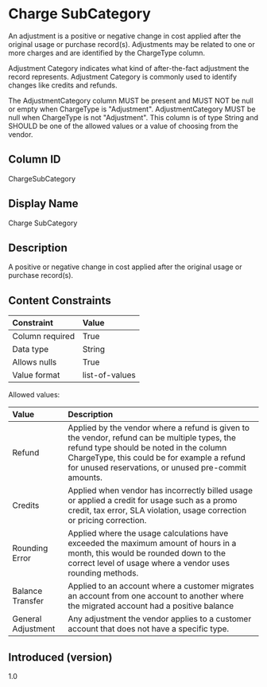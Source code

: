 # Charge SubCategory

An adjustment is a positive or negative change in cost applied after the original usage or purchase record(s). Adjustments may be related to one or more charges and are identified by the ChargeType column.

Adjustment Category indicates what kind of after-the-fact adjustment the record represents. Adjustment Category is commonly used to identify changes like credits and refunds.

The AdjustmentCategory column MUST be present and MUST NOT be null or empty when ChargeType is "Adjustment". AdjustmentCategory MUST be null when ChargeType is not "Adjustment". This column is of type String and SHOULD be one of the allowed values or a value of choosing from the vendor.

## Column ID

ChargeSubCategory

## Display Name

Charge SubCategory

## Description

A positive or negative change in cost applied after the original usage or purchase record(s).

## Content Constraints

| Constraint      | Value                                    |
| :-------------- | :--------------------------------------- |
| Column required | True                                     |
| Data type       | String                                   |
| Allows nulls    | True                                     |
| Value format    | list-of-values                           |

Allowed values:

| Value      | Description                                                                                                                                                                   |
|:----------------|:-----------------------------------------------------------------------------------------------------------------------------------------------------------------------------------------------|
| Refund | Applied by the vendor where a refund is given to the vendor, refund can be multiple types, the refund type should be noted in the column ChargeType, this could be for example a refund for unused reservations, or unused pre-commit amounts.
|Credits  | Applied when vendor has incorrectly billed usage or applied a credit for usage such as a promo credit, tax error, SLA violation, usage correction or pricing correction.
| Rounding Error | Applied where the usage calculations have exceeded the maximum amount of hours in a month, this would be rounded down to the correct level of usage where a vendor uses rounding methods.
| Balance Transfer | Applied to an account where a customer migrates an account from one account to another where the migrated account had a positive balance | Applied where an account had a positive balance that was not consumed in the previous month.
| General Adjustment | Any adjustment the vendor applies to a customer account that does not have a specific type.
## Introduced (version)

1.0
